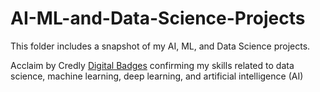 # AI-ML-and-Data-Science-Projects
This folder includes a snapshot of my AI, ML, and Data Science projects.


Acclaim by Credly [Digital Badges](https://www.youracclaim.com/users/christopher-harrison.21e02700/badges) confirming my skills related to data science, machine learning, deep learning, and artificial intelligence (AI)
